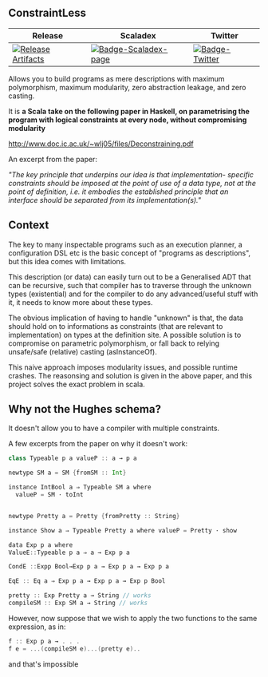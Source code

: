## ConstraintLess

| Release | Scaladex | Twitter |
| --- | --- | --- | 
| [![Release Artifacts][Badge-SonatypeReleases]][Link-SonatypeReleases] |[![Badge-Scaladex-page]][Link-Scaladex-page] |[![Badge-Twitter]][Link-Twitter] |


Allows you to build programs as mere descriptions with maximum polymorphism, maximum modularity, zero abstraction leakage, and zero casting.

It is **a Scala take on the following paper in Haskell, on parametrising the program with logical constraints at every node, without compromising modularity**

http://www.doc.ic.ac.uk/~wlj05/files/Deconstraining.pdf

An excerpt from the paper:


_"The key principle that underpins our idea is that implementation- specific constraints should be imposed at the point of use of a data type, not at the point of definition, i.e. it embodies the established principle that an interface should be separated from its implementation(s)."_


## Context

The key to many inspectable programs such as an execution planner, a configuration DSL etc is the basic concept of "programs as descriptions", but this idea comes with limitations.

This description (or data) can easily turn out to be a Generalised ADT that can be recursive, such that compiler has to traverse through the unknown types (existential) and for the compiler to do any advanced/useful stuff with it, it needs to know more about these types.

The obvious implication of having to handle "unknown" is that, the data should hold on to informations as constraints (that are relevant to implementation) on types at the definition site. A possible solution is to compromise on parametric polymorphism, or fall back to relying unsafe/safe (relative) casting (asInstanceOf).

This naive approach imposes modularity issues, and possible runtime crashes. The reasonsing and solution is given in the above paper, and this project solves the exact problem in scala.


## Why not the Hughes schema?

It doesn't allow you to have a compiler with multiple constraints.


A few excerpts from the paper on why it doesn't work:

```scala
class Typeable p a valueP :: a → p a
```

```scala
newtype SM a = SM {fromSM :: Int}

instance IntBool a ⇒ Typeable SM a where
  valueP = SM · toInt
```

```scala

newtype Pretty a = Pretty {fromPretty :: String}

instance Show a ⇒ Typeable Pretty a where valueP = Pretty · show

```

```scala
data Exp p a where
ValueE::Typeable p a ⇒ a → Exp p a

CondE ::Expp Bool→Exp p a → Exp p a → Exp p a 

EqE :: Eq a ⇒ Exp p a → Exp p a → Exp p Bool
```


```scala
pretty :: Exp Pretty a → String // works
compileSM :: Exp SM a → String // works


```

 However, now suppose that we wish to apply the two functions to the same expression, as in:

```scala
f :: Exp p a → . . .
f e = ...(compileSM e)...(pretty e)..
```

and that's impossible

[Badge-Scaladex-page]: https://index.scala-lang.org/afsalzio/constraintless/latest.svg "Scaladex"
[Badge-SonatypeReleases]: https://img.shields.io/nexus/r/https/oss.sonatype.org/io.github.afsalzio/constraintless_2.12.svg "Sonatype Releases"
[Badge-Twitter]: https://img.shields.io/twitter/follow/zioscala.svg?style=plastic&label=follow&logo=twitter

[Link-Scaladex-page]: https://index.scala-lang.org/zio/zio-config/zio-config "Scaladex"
[Link-SonatypeReleases]: https://oss.sonatype.org/content/repositories/releases/io/github/afsalzio/constraintless_2.12/ "Sonatype Releases"
[Link-Twitter]: https://twitter.com/afsalt2
